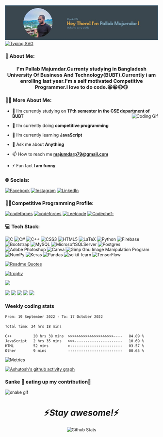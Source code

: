 ![](https://github.com/pallab99/pallab99/blob/main/image.png)
[![Typing SVG](https://readme-typing-svg.demolab.com?font=Fira+Code&pause=1000&color=F71664&center=true&vCenter=true&width=450&height=60&lines=Competitive+Programmer;Always+learning+new+things)](https://github.com/pallab99)

### 👨‍ About Me:
<h3 align="center">I'm Pallab Majumdar.Currenty studying in Bangladesh University Of Business And Technology(BUBT).Currently i am enrolling last year.I'm a self motivated Competitive Programmer.I love to do code.😀😀🙃🙃</h3>

### 🧑‍🦰 More About Me:
- 🔭 I’m currently studying on **11'th semester in the CSE department of BUBT** <img align="right" src="https://media.giphy.com/media/qgQUggAC3Pfv687qPC/giphy.gif" alt="Coding Gif">

- 🌱 I’m currently doing **competitive programming**

- 🌱 I’m currently learning **JavaScript**

- 💬 Ask me about **Anything**

- 📫 How to reach me **majumdarp79@gmail.com**

- ⚡ Fun fact **I am funny** 

### 🌐 Socials:
[![Facebook](https://img.shields.io/badge/Facebook-%231877F2.svg?logo=Facebook&logoColor=white)](https://facebook.com/pallab.majumdar.99) [![Instagram](https://img.shields.io/badge/Instagram-%23E4405F.svg?logo=Instagram&logoColor=white)](https://instagram.com/pallab.majumdar/) [![LinkedIn](https://img.shields.io/badge/LinkedIn-%230077B5.svg?logo=linkedin&logoColor=white)](https://linkedin.com/in/pallab-majumdar-a4a91714a/)  

### 🧑‍💻Competitive Programming Profile:
[![codeforces](https://img.shields.io/badge/codeforces-1c97d3?logo=codeforces&logoColor=white)](https://codeforces.com/profile/_pallab_99) [![codeforces](https://img.shields.io/badge/Uva%20Online%20Judge-c31756?logo=uvaonlinejudge&logoColor=white)](https://onlinejudge.org/index.php?option=com_onlinejudge&Itemid=15)  [![Leetcode](https://img.shields.io/badge/Leetcode-ff8a00?logo=leetcode&logoColor=white)](https://leetcode.com/pallab1999/) [![Codechef-](https://img.shields.io/badge/Codechef-be6530?logo=codechef&logoColor=white)](https://www.codechef.com/users/pallab99) 


### 💻 Tech Stack:
![C](https://img.shields.io/badge/c-%2300599C.svg?style=for-the-badge&logo=c&logoColor=white) ![C#](https://img.shields.io/badge/c%23-%23239120.svg?style=for-the-badge&logo=c-sharp&logoColor=white) ![C++](https://img.shields.io/badge/c++-%2300599C.svg?style=for-the-badge&logo=c%2B%2B&logoColor=white) ![CSS3](https://img.shields.io/badge/css3-%231572B6.svg?style=for-the-badge&logo=css3&logoColor=white) ![HTML5](https://img.shields.io/badge/html5-%23E34F26.svg?style=for-the-badge&logo=html5&logoColor=white) ![LaTeX](https://img.shields.io/badge/latex-%23008080.svg?style=for-the-badge&logo=latex&logoColor=white) ![Python](https://img.shields.io/badge/python-3670A0?style=for-the-badge&logo=python&logoColor=ffdd54) ![Firebase](https://img.shields.io/badge/firebase-%23039BE5.svg?style=for-the-badge&logo=firebase) ![Bootstrap](https://img.shields.io/badge/bootstrap-%23563D7C.svg?style=for-the-badge&logo=bootstrap&logoColor=white) ![MySQL](https://img.shields.io/badge/mysql-%2300f.svg?style=for-the-badge&logo=mysql&logoColor=white) ![MicrosoftSQLServer](https://img.shields.io/badge/Microsoft%20SQL%20Sever-CC2927?style=for-the-badge&logo=microsoft%20sql%20server&logoColor=white) ![Postgres](https://img.shields.io/badge/postgres-%23316192.svg?style=for-the-badge&logo=postgresql&logoColor=white) ![Adobe Photoshop](https://img.shields.io/badge/adobephotoshop-%2331A8FF.svg?style=for-the-badge&logo=adobephotoshop&logoColor=white) ![Canva](https://img.shields.io/badge/Canva-%2300C4CC.svg?style=for-the-badge&logo=Canva&logoColor=white) ![Gimp Gnu Image Manipulation Program](https://img.shields.io/badge/Gimp-657D8B?style=for-the-badge&logo=gimp&logoColor=FFFFFF) ![NumPy](https://img.shields.io/badge/numpy-%23013243.svg?style=for-the-badge&logo=numpy&logoColor=white) ![Keras](https://img.shields.io/badge/Keras-%23D00000.svg?style=for-the-badge&logo=Keras&logoColor=white) ![Pandas](https://img.shields.io/badge/pandas-%23150458.svg?style=for-the-badge&logo=pandas&logoColor=white) ![scikit-learn](https://img.shields.io/badge/scikit--learn-%23F7931E.svg?style=for-the-badge&logo=scikit-learn&logoColor=white) ![TensorFlow](https://img.shields.io/badge/TensorFlow-%23FF6F00.svg?style=for-the-badge&logo=TensorFlow&logoColor=white)


[![Readme Quotes](https://quotes-github-readme.vercel.app/api?type=horizontal&theme=dark)](https://github.com/piyushsuthar/github-readme-quotes)

[![trophy](https://github-profile-trophy.vercel.app/?username=pallab99&theme=dark_lover&no-bg=true&no-frame=true&layout=compact)](https://github.com/ryo-ma/github-profile-trophy)

![](https://komarev.com/ghpvc/?username=pallab99&label=PROFILE+VIEWS&color=blueviolet&style=plastic)

![](http://github-profile-summary-cards.vercel.app/api/cards/profile-details?username=pallab99&theme=2077)
![](http://github-profile-summary-cards.vercel.app/api/cards/repos-per-language?username=pallab99&theme=2077)
![](http://github-profile-summary-cards.vercel.app/api/cards/most-commit-language?username=pallab99&theme=2077)
![](http://github-profile-summary-cards.vercel.app/api/cards/stats?username=pallab99&theme=2077)
![](http://github-profile-summary-cards.vercel.app/api/cards/productive-time?username=pallab99&theme=2077&utcOffset=8)


### Weekly coding stats
<!--START_SECTION:waka-->

```text
From: 19 September 2022 - To: 17 October 2022

Total Time: 24 hrs 18 mins

C++          20 hrs 38 mins  >>>>>>>>>>>>>>>>>>>>>----   84.89 %
JavaScript   2 hrs 35 mins   >>>----------------------   10.69 %
HTML         52 mins         >------------------------   03.57 %
Other        9 mins          -------------------------   00.65 %
```

<!--END_SECTION:waka-->

![Metrics](https://metrics.lecoq.io/pallab99?template=classic&base.indepth=true&isocalendar=1&languages=1&achievements=1&base=header%2C%20activity%2C%20community%2C%20repositories%2C%20metadata&base.indepth=true&base.hireable=false&base.skip=false&isocalendar=false&isocalendar.duration=half-year&languages=false&languages.limit=8&languages.threshold=0%25&languages.other=false&languages.colors=github&languages.sections=most-used&languages.indepth=false&languages.analysis.timeout=15&languages.categories=markup%2C%20programming&languages.recent.categories=markup%2C%20programming&languages.recent.load=300&languages.recent.days=14&achievements=false&achievements.threshold=C&achievements.secrets=true&achievements.display=compact&achievements.limit=0&config.timezone=Asia%2FDhaka)

[![Ashutosh's github activity graph](https://activity-graph.herokuapp.com/graph?username=pallab99&theme=rogue&layout=compact)](https://github.com/ashutosh00710/github-readme-activity-graph)
### Sanke 🐍 eating up my contribution🙂
![snake gif](https://github.com/pallab99/pallab99/blob/output/github-contribution-grid-snake.gif)

<h1 align='center'>⚡️<i>Stay awesome!</i>⚡️</h1>

<p align="center">
        <img src="https://raw.githubusercontent.com/mayhemantt/mayhemantt/Update/svg/Bottom.svg" alt="Github Stats" />
</p>
